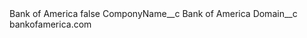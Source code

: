 <?xml version="1.0" encoding="UTF-8"?>
<CustomMetadata xmlns="http://soap.sforce.com/2006/04/metadata" xmlns:xsi="http://www.w3.org/2001/XMLSchema-instance" xmlns:xsd="http://www.w3.org/2001/XMLSchema">
    <label>Bank of America</label>
    <protected>false</protected>
    <values>
        <field>ComponyName__c</field>
        <value xsi:type="xsd:string">Bank of America</value>
    </values>
    <values>
        <field>Domain__c</field>
        <value xsi:type="xsd:string">bankofamerica.com</value>
    </values>
</CustomMetadata>
